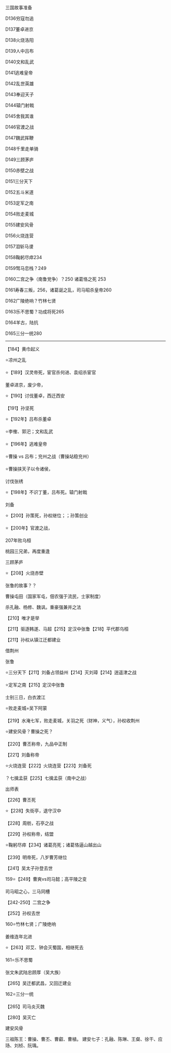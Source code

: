 三国故事准备



D136穷寇勿追

D137董卓进京

D138火烧洛阳

D139人中吕布

D140文和乱武

D141逃难皇帝

D142乱世英雄

D143奉迎天子

D144辕门射戟

D145舍我其谁

D146官渡之战

D147魏武挥鞭

D148千里走单骑

D149三顾茅庐

D150赤壁之战

D151三分天下

D152五斗米道

D153定军之南

D154败走麦城

D155建安风骨

D156火烧连营

D157泪斩马谡

D158鞠躬尽瘁234



D159驽马恋栈？249

D160二宫之争（南鲁党争）？250 诸葛恪之死 253

D161寿春三叛，256，诸葛诞之乱，司马昭杀皇帝260

D162广陵绝响？竹林七贤

D163乐不思蜀？功成将死265

D164羊古，陆抗

D165三分一统280



---

【184】黄巾起义

⭐️凉州之乱

⭐️【189】汉灵帝死，宦官杀何进、袁绍杀宦官

董卓进京，废少帝，

⭐️【190】讨伐董卓，西迁西安

【191】孙坚死

⭐️【192年】吕布杀董卓

⭐️李傕、郭汜；文和乱武

⭐️【196年】逃难皇帝



⭐️曹操  vs 吕布；兖州之战（曹操站稳兖州）

⭐️曹操挟天子以令诸侯，



讨伐张绣

⭐️【198年】不识丁董，吕布死。辕门射戟

刘备

⭐️【200】孙策死，孙权继位；；孙策创业



⭐️【200年】官渡之战，

207年败乌桓

桃园三兄弟，再度重逢

三顾茅庐





⭐️【208】火烧赤壁

张鲁的故事？？

曹操屯田（国家军屯，佃农强于流民，士家制度）

杀孔融、杨修、魏讽。重豪强兼并之法

【210】唯才是举

【211】驱逐韩遂、马超【215】定汉中张鲁【218】平代郡乌桓

【211】孙权从镇江迁都建业

借荆州

张鲁

⭐️三分天下【211】刘备占领益州【214】灭刘璋【214】逍遥津之战

⭐️定军之南【215】定汉中张鲁

士别三日，白衣渡江

⭐️败走麦城=吴下阿蒙

【219】水淹七军，败走麦城，关羽之死（财神，义气），孙权收荆州

⭐️建安风骨？曹操之死？

【220】曹丕称帝，九品中正制

【221】刘备称帝

⭐️火烧连营【222】火烧连营【223】刘备死

？七擒孟获【225】七擒孟获（南中之战）

出师表

【226】曹丕死

⭐️【228】失街亭，退守汉中

【228】周舫，石亭之战

【229】孙权称帝，结盟

⭐️鞠躬尽瘁【234】诸葛亮死；诸葛恪逼山越出山

【239】明帝死，八岁曹芳继位

【241】吴太子孙登去世

159⭐️【249】曹爽vs司马懿；高平陵之变

司马昭之心，三马同槽

【242-250】二宫之争

【252】孙权去世

160⭐️竹林七贤；广陵绝响

姜维连年北进

⭐️【263】邓艾、钟会灭蜀国，相继死去

161⭐️乐不思蜀

张文朱武陆忠顾厚（吴大族）

【265】吴迁都武昌，又回迁建业

162⭐️三分一统

【265】司马炎灭魏

【280】吴灭亡



建安风骨

三祖陈王：曹操、曹丕、曹叡、曹植。
建安七子：孔融、陈琳、王粲、徐干、应玚、刘桢、阮瑀。



